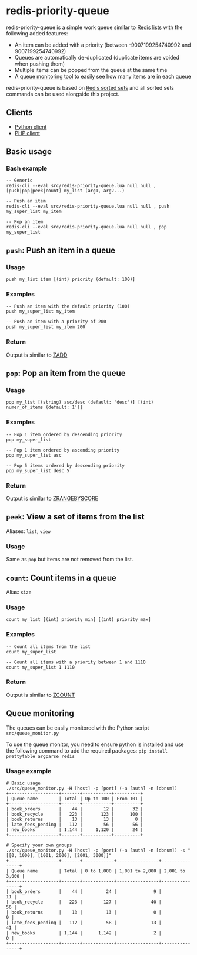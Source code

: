 # redis-priority-queue

redis-priority-queue is a simple work queue similar to [Redis lists](https://redis.io/commands#list) with the following added features:

 - An item can be added with a priority (between -9007199254740992 and 9007199254740992)
 - Queues are automatically de-duplicated (duplicate items are voided when pushing them)
 - Multiple items can be popped from the queue at the same time
 - A [queue monitoring tool](#queue-monitoring) to easily see how many items are in each queue

redis-priority-queue is based on [Redis sorted sets](https://redis.io/commands#sorted_set) and all sorted sets commands can be used alongside this project.

## Clients

 - [Python client](clients/python/)
 - [PHP client](clients/php/)

## Basic usage

### Bash example

```
-- Generic
redis-cli --eval src/redis-priority-queue.lua null null , [push|pop|peek|count] my_list (arg1, arg2...)

-- Push an item
redis-cli --eval src/redis-priority-queue.lua null null , push my_super_list my_item

-- Pop an item
redis-cli --eval src/redis-priority-queue.lua null null , pop my_super_list
```

## `push`: Push an item in a queue

### Usage
`push my_list item [(int) priority (default: 100)]`

### Examples

```
-- Push an item with the default priority (100)
push my_super_list my_item

-- Push an item with a priority of 200
push my_super_list my_item 200
```

### Return

Output is similar to [ZADD](https://redis.io/commands/zadd)

## `pop`: Pop an item from the queue

### Usage
`pop my_list [(string) asc/desc (default: 'desc')] [(int) numer_of_items (default: 1')]`

### Examples

```
-- Pop 1 item ordered by descending priority
pop my_super_list

-- Pop 1 item ordered by ascending priority
pop my_super_list asc

-- Pop 5 items ordered by descending priority
pop my_super_list desc 5
```

### Return

Output is similar to [ZRANGEBYSCORE](https://redis.io/commands/zrangebyscore)

## `peek`: View a set of items from the list
Aliases: `list`, `view`

### Usage

Same as `pop` but items are not removed from the list.

## `count`: Count items in a queue

Alias: `size`

### Usage

`count my_list [(int) priority_min] [(int) priority_max]`

### Examples

```
-- Count all items from the list
count my_super_list

-- Count all items with a priority between 1 and 1110
count my_super_list 1 1110
```

### Return

Output is similar to [ZCOUNT](https://redis.io/commands/zcount)

## Queue monitoring

The queues can be easily monitored with the Python script `src/queue_monitor.py`

To use the queue monitor, you need to ensure python is installed and use the following command to add the required packages:
`pip install prettytable argparse redis`

### Usage example

```
# Basic usage
./src/queue_monitor.py -H [host] -p [port] (-a [auth] -n [dbnum])
+-------------------+-------+-----------+----------+
| Queue name        | Total | Up to 100 | From 101 |
+-------------------+-------+-----------+----------+
| book_orders       |    44 |        12 |       32 |
| book_recycle      |   223 |       123 |      100 |
| book_returns      |    13 |        13 |        0 |
| late_fees_pending |   112 |        56 |       56 |
| new_books         | 1,144 |     1,120 |       24 |
+-------------------+-------+-----------+----------+

# Specify your own groups
./src/queue_monitor.py -H [host] -p [port] (-a [auth] -n [dbnum]) -s "[[0, 1000], [1001, 2000], [2001, 3000]]"
+-------------------+-------+------------+----------------+----------------+
| Queue name        | Total | 0 to 1,000 | 1,001 to 2,000 | 2,001 to 3,000 |
+-------------------+-------+------------+----------------+----------------+
| book_orders       |    44 |         24 |              9 |             11 |
| book_recycle      |   223 |        127 |             40 |             56 |
| book_returns      |    13 |         13 |              0 |              0 |
| late_fees_pending |   112 |         58 |             13 |             41 |
| new_books         | 1,144 |      1,142 |              2 |              0 |
+-------------------+-------+------------+----------------+----------------+
```
